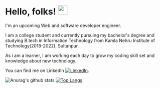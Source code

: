
# Hello, folks! <img src="https://raw.githubusercontent.com/MartinHeinz/MartinHeinz/master/wave.gif" width="30px">

I'm an upcoming Web and software developer engineer. 

I am a college student and currently pursuing my bachelor's degree and studying B.tech
in Information Technology from Kamla Nehru Institute of Technology(2018-2022), Sultanpur.

As i am a learner, I am working each day to  grow my coding skill set and knowledge about new technology.
<!-- Actual text -->

You can find me on LinkedIn  [![LinkedIn][2.2]][2].

<!-- Icons -->


[2.2]: https://raw.githubusercontent.com/MartinHeinz/MartinHeinz/master/linkedin-3-16.png (LinkedIn icon without padding)

<!-- Links to your social media accounts -->


[2]: https://www.linkedin.com/in/vijaygupta18/

![Anurag's github stats](https://github-readme-stats.vercel.app/api?username=vijaygupta18&show_icons=true&theme=merko)
[![Top Langs](https://github-readme-stats.vercel.app/api/top-langs/?username=vijaygupta18&hide=html&layout=compact)](https://github.com/anuraghazra/github-readme-stats)

<!--
**vijaygupta18/vijaygupta18** is a ✨ _special_ ✨ repository because its `README.md` (this file) appears on your GitHub profile.

Here are some ideas to get you started:

- 🔭 I’m currently working on 
- 🌱 I’m currently learning 
- 👯 I’m looking to collaborate on ...
- 🤔 I’m looking for help with ...
- 💬 Ask me about ...
- 📫 How to reach me: ...
- 😄 Pronouns: ...
- ⚡ Fun fact: ...
-->
